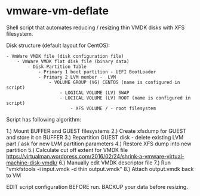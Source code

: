 # vmware-vm-deflate
Shell script that automates reducing / resizing thin VMDK disks with XFS filesystem.

Disk structure (default layout for CentOS):

	- VmWare VMDK file (disk configuration file)
		- VmWare VMDK flat disk file (binary data)
			- Disk Partition Table
				- Primary 1 boot partition - UEFI BootLoader 
				- Primary 2 LVM member -  LVM
					- VOLUME GROUP (VG) CENTOS (name is configured in script)
						- LOGICAL VOLUME (LV) SWAP
						- LOCICAL VOLUME (LV) ROOT (name is configured in script)
							- XFS VOLUME / - root filesystem
              

Script has following algorithm:

1.) Mount BUFFER and GUEST filesystems
2.) Create xfsdump for GUEST and store it on BUFFER
3.) Repartition GUEST disk - delete existing LVM part / ask for new LVM partition parameters
4.) Restore XFS dump into new partition
5.) Calculate cut off extent for VMDK file https://virtualman.wordpress.com/2016/02/24/shrink-a-vmware-virtual-machine-disk-vmdk/
6.) Manually edit VMDK descriptor file
7.) Run "vmkfstools -i input.vmdk -d thin output.vmdk"
8.) Attach output.vmdk back to VM


EDIT script configuration BEFORE run.
BACKUP your data before resizing.

